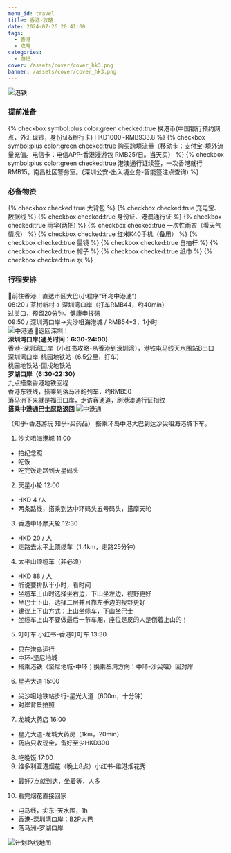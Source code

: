 ```yaml
---
menu_id: travel
title: 香港-攻略
date: 2024-07-26 20:41:00
tags:
  - 香港
  - 攻略
categories:
  - 游记
cover: /assets/cover/cover_hk3.png
banner: /assets/cover/cover_hk3.png
---
```



![港铁](HK_Subway.jpg '港铁')
### 提前准备  
{% checkbox symbol:plus color:green checked:true 换港币(中国银行预约网点，外汇现钞，身份证&银行卡) HKD1000~RMB933.8   %}
{% checkbox symbol:plus color:green checked:true 购买跨境流量（移动卡：支付宝-境外流量充值。电信卡：电信APP-香港漫游包 RMB25/日。当天买）   %}
{% checkbox symbol:plus color:green checked:true 港澳通行证续签，一次香港就行RMB15。南昌社区警务室。(深圳公安-出入境业务-智能签注点查询)  %}

### 必备物资
{% checkbox checked:true 大背包 %}
{% checkbox checked:true 充电宝、数据线 %}
{% checkbox checked:true 身份证、港澳通行证 %}
{% checkbox checked:true 雨伞(两把) %}
{% checkbox checked:true 一次性雨衣（看天气情况） %}
{% checkbox checked:true 红米K40手机（备用） %}
{% checkbox checked:true 墨镜 %}
{% checkbox checked:true 自拍杆 %}
{% checkbox checked:true 帽子 %}
{% checkbox checked:true 纸巾 %}
{% checkbox checked:true 水 %}

### 行程安排
🚌前往香港：直达市区大巴(小程序“环岛中港通”)   
08:20 / 茶树新村-> 深圳湾口岸（打车RMB44，约40min）  
过关口，预留20分钟。健康申报码  
09:50 / 深圳湾口岸->尖沙咀海港城 / RMB54*3，1小时  
![中港通](HK_1.jpg '中港通')
🚝返回深圳：  
**深圳湾口岸(通关时间：6:30-24:00)**   
香港-深圳湾口岸（小红书攻略-从香港到深圳湾），港铁屯马线天水围站B出口  
深圳湾口岸-桃园地铁站（6.5公里，打车）  
桃园地铁站-固戍地铁站  
**罗湖口岸（6:30-22:30）**  
九点搭乘香港地铁回程  
香港东铁线，搭乘到落马洲的列车，约RMB50  
落马洲下来就是福田口岸，走访客通道，刷港澳通行证指纹  
**搭乘中港通巴士原路返回** 
![中港通](HK_2.jpg '中港通')

（知乎-香港游玩     知乎-买药品）
搭乘环岛中港大巴到达沙尖咀海港城下车。  
1. 沙尖咀海港城 11:00
- 拍纪念照
- 吃饭
- 吃完饭走路到天星码头  
2. 天星小轮 12:00
- HKD 4 /人
- 两条路线，搭乘到达中环码头五号码头，搭摩天轮  
3. 香港中环摩天轮 12:30
- HKD 20 / 人
- 走路去太平上顶缆车（1.4km，走路25分钟）  
4. 太平山顶缆车（非必须）
- HKD 88 / 人
- 听说要排队半小时，看时间
- 坐缆车上山时选择坐右边，下山坐左边，视野更好
- 坐巴士下山，选择二层并且靠左手边的视野更好
- 建议上下山方式：上山坐缆车，下山坐巴士
- 坐缆车上山不要做最后一节车厢，座位是反的人是倒着上山的！  
5. 叮叮车 小红书-香港叮叮车 13:30
- 只在港岛运行
- 中环-坚尼地城
- 搭乘港铁（坚尼地城-中环；换乘荃湾方向：中环-沙尖咀）回对岸  
6. 星光大道 15:00
- 尖沙咀地铁站步行-星光大道（600m，十分钟）
- 对岸背景拍照  
7. 龙城大药店 16:00
- 星光大道-龙城大药房（1km，20min）
- 药店只收现金，备好至少HKD300  
8. 吃晚饭 17:00  
9. 维多利亚港烟花（晚上8点）小红书-维港烟花秀
- 最好7点就到达，坐着等，人多  
10. 看完烟花直接回家
- 屯马线，尖东-天水围，1h
- 香港-深圳湾口岸：B2P大巴
- 落马洲-罗湖口岸

![计划路线地图](HK_3.png '计划路线地图')

